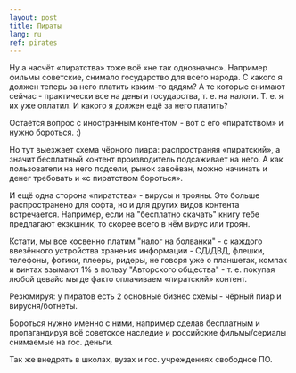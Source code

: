 ```yaml
---
layout: post
title: Пираты
lang: ru
ref: pirates
---
```

Ну а насчёт «пиратства» тоже всё «не так однозначно».
Например фильмы советские, снимало государство для всего народа. С какого я должен теперь за него платить каким-то дядям? А те которые снимают сейчас - практически все на деньги государства, т. е. на налоги. Т. е. я их уже оплатил. И какого я должен ещё за него платить?

Остаётся вопрос с иностранным контентом - вот с его «пиратством» и нужно бороться. :)

Но тут выезжает схема чёрного пиара: распространяя «пиратский», а значит бесплатный контент производитель подсаживает на него. А как пользователи на него подсели, рынок завоёван, можно начинать и денег требовать и «с пиратством бороться».

И ещё одна сторона «пиратства» - вирусы и трояны. Это больше распространено для софта, но и для других видов контента встречается. Например, если на "бесплатно скачать" книгу тебе предлагают екзкшник, то скорее всего в нём вирус или троян.

Кстати, мы все косвенно платим "налог на болванки" - с каждого ввезённого устройства хранения информации - СД/ДВД, флешки, телефоны, фотики, плееры, ридеры, не говоря уже о планшетах, компах и винтах взымают 1% в пользу "Авторского общества" - т. е. покупая любой девайс мы де факто оплачиваем «пиратский» контент.


Резюмируя: у пиратов есть 2 основные бизнес схемы - чёрный пиар и вирусня/ботнеты.

Бороться нужно именно с ними, например сделав бесплатным и пропагандируя всё советское наследие и российские фильмы/сериалы снимаемые на гос. деньги.

Так же внедрять в школах, вузах и гос. учреждениях свободное ПО.
